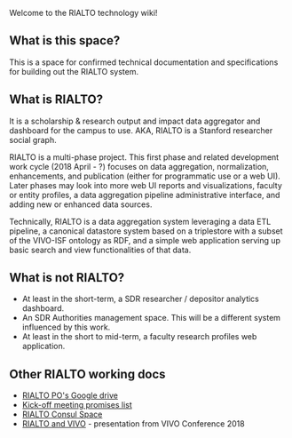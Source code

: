 Welcome to the RIALTO technology wiki!

## What is this space?
This is a space for confirmed technical documentation and specifications for building out the RIALTO system.

## What is RIALTO?
It is a scholarship & research output and impact data aggregator and dashboard for the campus to use. AKA, RIALTO is a Stanford researcher social graph.

RIALTO is a multi-phase project. This first phase and related development work cycle (2018 April - ?) focuses on data aggregation, normalization, enhancements, and publication (either for programmatic use or a web UI). Later phases may look into more web UI reports and visualizations, faculty or entity profiles, a data aggregation pipeline administrative interface, and adding new or enhanced data sources.

Technically, RIALTO is a data aggregation system leveraging a data ETL pipeline, a canonical datastore system based on a triplestore with a subset of the VIVO-ISF ontology as RDF, and a simple web application serving up basic search and view functionalities of that data.

## What is not RIALTO?
* At least in the short-term, a SDR researcher / depositor analytics dashboard. 
* An SDR Authorities management space. This will be a different system influenced by this work.
* At least in the short to mid-term, a faculty research profiles web application.

## Other RIALTO working docs
* [RIALTO PO's Google drive](https://drive.google.com/drive/u/1/folders/0B_7WttFlpI99b1I4YmtxVHdIaEU)
* [Kick-off meeting promises list](https://consul.stanford.edu/display/RIALTO/RIALTO+Kick+Off+Meeting+-+Spring+2017)
* [RIALTO Consul Space](https://consul.stanford.edu/display/RIALTO/RIALTO+Home)
* [RIALTO and VIVO](https://docs.google.com/presentation/d/1Frg8mGaxa6Sv56IgCGaT5Z505P8K5x9J6LRJibPrDKo/edit#slide=id.p1) - presentation from VIVO Conference 2018 
